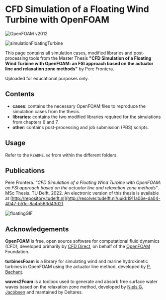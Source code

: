 CFD Simulation of a Floating Wind Turbine with OpenFOAM
============
![OpenFOAM v2012](https://img.shields.io/badge/OpenFOAM-v2012-brightgreen.svg)

![simulationFloatingTurbine](https://user-images.githubusercontent.com/104892099/202909133-f9e5fe98-97e3-451a-807a-7d1902d009d9.png)

This page contains all simulation cases, modified libraries and post-processing tools from the Master Thesis
__"CFD Simulation of a Floating Wind Turbine with OpenFOAM: an FSI approach based on the actuator line and relaxation zone methods"__
by Pere Frontera.

Uploaded for educational purposes only.

Contents
-----
- **cases**: contains the necessary OpenFOAM files to reproduce the simulation cases from the thesis.
- **libraries**: contains the two modified libraries required for the simulations from chapters 6 and 7.
- **other**: contains post-processing and job submission (PBS) scripts.

Usage
-----
Refer to the `README.md` from within the different folders.

Publications
------------
Pere Frontera. _"CFD Simulation of a Floating Wind Turbine with OpenFOAM: an FSI approach based on the actuator line and relaxation zone methods"_. MSc Thesis. TU Delft, 2022. An electronic version of this thesis is available at [http://repository.tudelft.nl](http://resolver.tudelft.nl/uuid:1911a06e-da04-4047-b51c-8a4b563d43d2).

![floatingGIF](https://user-images.githubusercontent.com/104892099/205907005-3ed8ec98-5732-43bb-b2a0-f4c8d7cabe65.gif)

Acknowledgements
----------------
__OpenFOAM__ is free, open source software for computational fluid dynamics (CFD),
developed primarily by [CFD Direct](http://cfd.direct), on behalf of the
[OpenFOAM](http://openfoam.org) Foundation.

__turbinesFoam__ is a library for simulating wind and marine hydrokinetic turbines
in OpenFOAM using the actuator line method, developed by [P. Bachant](https://github.com/turbinesFoam/turbinesFoam).

__waves2Foam__  is a toolbox used to generate and absorb free surface water waves based on the relaxation zone method, developed by [Niels G. Jacobsen](https://www.researchgate.net/publication/319160515_waves2Foam_Manual) and mantained by Deltares.
